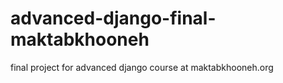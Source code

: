 # advanced-django-final-maktabkhooneh
 final project for advanced django course at maktabkhooneh.org
